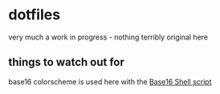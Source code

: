 # dotfiles
very much a work in progress - nothing terribly original here

## things to watch out for
base16 colorscheme is used here with the [Base16 Shell script](https://github.com/chriskempson/base16-shell)
